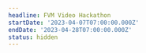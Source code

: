 ```yaml
---
headline: FVM Video Hackathon
startDate: '2023-04-07T07:00:00.000Z'
endDate: '2023-04-28T07:00:00.000Z'
status: hidden
---
```


